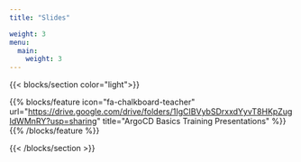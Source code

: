 ```yaml
---
title: "Slides"

weight: 3
menu:
  main:
    weight: 3
---
```


{{< blocks/section color="light">}}

{{% blocks/feature icon="fa-chalkboard-teacher" url="https://drive.google.com/drive/folders/1IgCIBVybSDrxxdYyvT8HKpZugIdWMnRY?usp=sharing" title="ArgoCD Basics Training Presentations" %}}
{{% /blocks/feature %}}


{{< /blocks/section >}}
